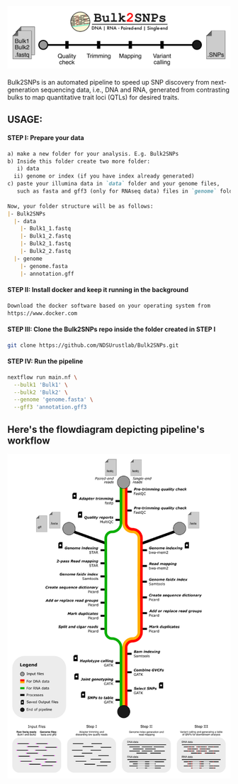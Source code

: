 ![](media/github_banner.png)
---
Bulk2SNPs is an automated pipeline to speed up SNP discovery from next-generation sequencing data, i.e., DNA and RNA, generated from contrasting bulks to map quantitative trait loci (QTLs) for desired traits. 

## USAGE: 
#### STEP I: Prepare your data
```md
a) make a new folder for your analysis. E.g. Bulk2SNPs
b) Inside this folder create two more folder:
   i) data
  ii) genome or index (if you have index already generated)
c) paste your illumina data in `data` folder and your genome files,
   such as fasta and gff3 (only for RNAseq data) files in `genome` folder

Now, your folder structure will be as follows:
|- Bulk2SNPs
  |- data
    |- Bulk1_1.fastq
    |- Bulk1_2.fastq
    |- Bulk2_1.fastq
    |- Bulk2_2.fastq
  |- genome
    |- genome.fasta
    |- annotation.gff
```

#### STEP II: Install docker and keep it running in the background
```md
Download the docker software based on your operating system from
https://www.docker.com
```

#### STEP III: Clone the Bulk2SNPs repo inside the folder created in STEP I 
```bash
git clone https://github.com/NDSUrustlab/Bulk2SNPs.git
```

#### STEP IV: Run the pipeline 
```bash
nextflow run main.nf \
  --bulk1 'Bulk1' \
  --bulk2 'Bulk2' \
  --genome 'genome.fasta' \
  --gff3 'annotation.gff3
```

## Here's the flowdiagram depicting pipeline's workflow
![](media/flowdiagram.png)
